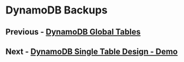 # DynamoDB Backups


## Previous - [DynamoDB Global Tables](p6-global-tables.md)
## Next - [DynamoDB Single Table Design - Demo](p8-single-table-design.md)
